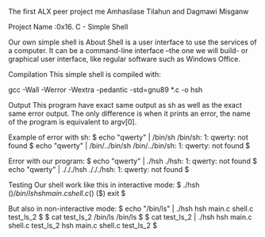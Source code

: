 The first ALX peer project me Amhasilase Tilahun and Dagmawi Misganw

Project Name :0x16. C - Simple Shell  

Our own simple shell is About
Shell is a user interface to use the services of a computer. It can be a command-line interface –the one we will build- or graphical user interface, like regular software such as Windows Office.

Compilation
This simple shell is compiled with:

gcc -Wall -Werror -Wextra -pedantic -std=gnu89 *.c -o hsh

Output
This program have exact same output as sh as well as the exact same error output. The only difference is when it prints an error, the name of the program is equivalent to argv[0].

Example of error with sh:
$ echo "qwerty" | /bin/sh /bin/sh: 1: qwerty: not found $ echo "qwerty" | /bin/../bin/sh /bin/../bin/sh: 1: qwerty: not found $

Error with our program:
$ echo "qwerty" | ./hsh ./hsh: 1: qwerty: not found $ echo "qwerty" | ./././hsh ./././hsh: 1: qwerty: not found $

Testing
Our shell work like this in interactive mode:
$ ./hsh ($) /bin/ls hsh main.c shell.c ($) ($) exit $

But also in non-interactive mode:
$ echo "/bin/ls" | ./hsh hsh main.c shell.c test_ls_2 $ $ cat test_ls_2 /bin/ls /bin/ls $ $ cat test_ls_2 | ./hsh hsh main.c shell.c test_ls_2 hsh main.c shell.c test_ls_2 $

